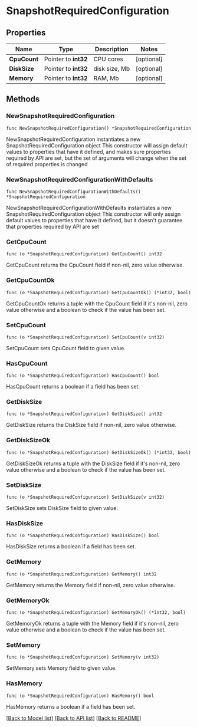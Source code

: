 # SnapshotRequiredConfiguration

## Properties

Name | Type | Description | Notes
------------ | ------------- | ------------- | -------------
**CpuCount** | Pointer to **int32** | CPU cores | [optional] 
**DiskSize** | Pointer to **int32** | disk size, Mb | [optional] 
**Memory** | Pointer to **int32** | RAM, Mb | [optional] 

## Methods

### NewSnapshotRequiredConfiguration

`func NewSnapshotRequiredConfiguration() *SnapshotRequiredConfiguration`

NewSnapshotRequiredConfiguration instantiates a new SnapshotRequiredConfiguration object
This constructor will assign default values to properties that have it defined,
and makes sure properties required by API are set, but the set of arguments
will change when the set of required properties is changed

### NewSnapshotRequiredConfigurationWithDefaults

`func NewSnapshotRequiredConfigurationWithDefaults() *SnapshotRequiredConfiguration`

NewSnapshotRequiredConfigurationWithDefaults instantiates a new SnapshotRequiredConfiguration object
This constructor will only assign default values to properties that have it defined,
but it doesn't guarantee that properties required by API are set

### GetCpuCount

`func (o *SnapshotRequiredConfiguration) GetCpuCount() int32`

GetCpuCount returns the CpuCount field if non-nil, zero value otherwise.

### GetCpuCountOk

`func (o *SnapshotRequiredConfiguration) GetCpuCountOk() (*int32, bool)`

GetCpuCountOk returns a tuple with the CpuCount field if it's non-nil, zero value otherwise
and a boolean to check if the value has been set.

### SetCpuCount

`func (o *SnapshotRequiredConfiguration) SetCpuCount(v int32)`

SetCpuCount sets CpuCount field to given value.

### HasCpuCount

`func (o *SnapshotRequiredConfiguration) HasCpuCount() bool`

HasCpuCount returns a boolean if a field has been set.

### GetDiskSize

`func (o *SnapshotRequiredConfiguration) GetDiskSize() int32`

GetDiskSize returns the DiskSize field if non-nil, zero value otherwise.

### GetDiskSizeOk

`func (o *SnapshotRequiredConfiguration) GetDiskSizeOk() (*int32, bool)`

GetDiskSizeOk returns a tuple with the DiskSize field if it's non-nil, zero value otherwise
and a boolean to check if the value has been set.

### SetDiskSize

`func (o *SnapshotRequiredConfiguration) SetDiskSize(v int32)`

SetDiskSize sets DiskSize field to given value.

### HasDiskSize

`func (o *SnapshotRequiredConfiguration) HasDiskSize() bool`

HasDiskSize returns a boolean if a field has been set.

### GetMemory

`func (o *SnapshotRequiredConfiguration) GetMemory() int32`

GetMemory returns the Memory field if non-nil, zero value otherwise.

### GetMemoryOk

`func (o *SnapshotRequiredConfiguration) GetMemoryOk() (*int32, bool)`

GetMemoryOk returns a tuple with the Memory field if it's non-nil, zero value otherwise
and a boolean to check if the value has been set.

### SetMemory

`func (o *SnapshotRequiredConfiguration) SetMemory(v int32)`

SetMemory sets Memory field to given value.

### HasMemory

`func (o *SnapshotRequiredConfiguration) HasMemory() bool`

HasMemory returns a boolean if a field has been set.


[[Back to Model list]](../README.md#documentation-for-models) [[Back to API list]](../README.md#documentation-for-api-endpoints) [[Back to README]](../README.md)


